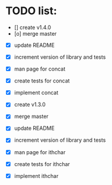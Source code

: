 # TODO list:

- [] create v1.4.0
- [o] merge master
- [x] update README
- [x] increment version of library and tests
- [x] man page for concat
- [x] create tests for concat
- [x] implement concat

- [x] create v1.3.0
- [x] merge master
- [x] update README
- [x] increment version of library and tests
- [x] man page for ithchar
- [x] create tests for ithchar
- [x] implement ithchar
